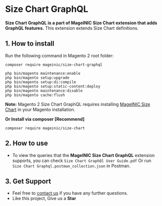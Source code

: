 # Size Chart GraphQL

**Size Chart GraphQL is a part of MageINIC Size Chart extension that adds GraphQL features.** This extension extends Size Chart definitions.

## 1. How to install

Run the following command in Magento 2 root folder:

```
composer require mageinic/size-chart-graphql

php bin/magento maintenance:enable
php bin/magento setup:upgrade
php bin/magento setup:di:compile
php bin/magento setup:static-content:deploy
php bin/magento maintenance:disable
php bin/magento cache:flush
```

**Note:**
Magento 2 Size Chart GraphQL requires installing [MageINIC Size Chart](https://github.com/mageinic/Size-Chart) in your Magento installation.

**Or Install via composer [Recommend]**
```
composer require mageinic/size-chart
```

## 2. How to use

- To view the queries that the **MageINIC Size Chart GraphQL** extension supports, you can check `Size Chart GraphQl User Guide.pdf` Or run `Size Chart Graphql.postman_collection.json` in Postman.

## 3. Get Support

- Feel free to [contact us](https://www.mageinic.com/contact.html) if you have any further questions.
- Like this project, Give us a **Star**
